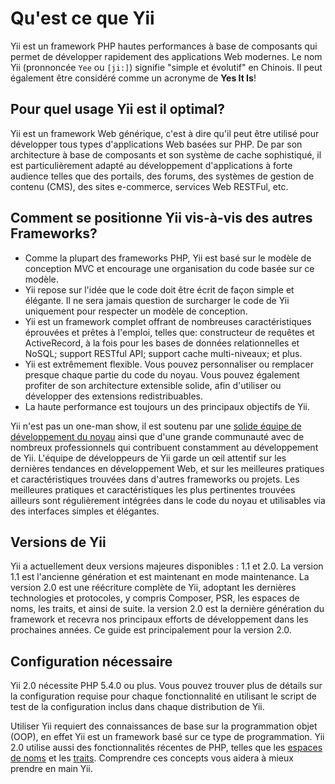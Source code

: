 Qu'est ce que Yii
=================

Yii est un framework PHP hautes performances à base de composants qui permet de développer rapidement des applications Web modernes.
Le nom Yii (pronnoncée `Yee` ou `[ji:]`) signifie "simple et évolutif" en Chinois. Il peut également 
être considéré comme un acronyme de **Yes It Is**!


Pour quel usage Yii est il optimal?
-----------------------------------

Yii est un framework Web générique, c'est à dire qu'il peut être utilisé pour développer tous types
d'applications Web basées sur PHP. De par son architecture à base de composants et son système de cache sophistiqué,
il est particulièrement adapté au développement d'applications à forte audience telles que des portails, des forums,
des systèmes de gestion de contenu (CMS), des sites e-commerce, services Web RESTFul, etc.


Comment se positionne Yii vis-à-vis des autres Frameworks? 
----------------------------------------------------------

- Comme la plupart des frameworks PHP, Yii est basé sur le modèle de conception MVC et encourage une
organisation du code basée sur ce modèle.
- Yii repose sur l'idée que le code doit être écrit de façon simple et élégante. Il ne sera jamais question de
surcharger le code de Yii uniquement pour respecter un modèle de conception.
- Yii est un framework complet offrant de nombreuses caractéristiques éprouvées et prêtes à l'emploi, telles que:
constructeur de requêtes et ActiveRecord, à la fois pour les bases de données relationnelles et NoSQL; support RESTful API;
support cache multi-niveaux; et plus. 
- Yii est extrêmement flexible. Vous pouvez personnaliser ou remplacer presque chaque partie du code du noyau. Vous pouvez également 
profiter de son architecture extensible solide, afin d'utiliser ou développer des extensions redistribuables. 
- La haute performance est toujours un des principaux objectifs de Yii.

Yii n'est pas un one-man show, il est soutenu par une [solide équipe de développement du noyau][about_yii] ainsi que d'une grande communauté 
avec de nombreux professionnels qui contribuent constamment au développement de Yii. L'équipe de développeurs de Yii 
garde un œil attentif sur les dernières tendances en développement Web, et sur les meilleures pratiques et caractéristiques 
trouvées dans d'autres frameworks ou projets. Les meilleures pratiques et caractéristiques les plus pertinentes trouvées ailleurs sont régulièrement intégrées dans le code du noyau et utilisables
via des interfaces simples et élégantes.

[about_yii]: http://www.yiiframework.com/about/

Versions de Yii
---------------

Yii a actuellement deux versions majeures disponibles : 1.1 et 2.0. La version 1.1 est l'ancienne génération et est maintenant en mode maintenance. La version 2.0 est une réécriture complète de Yii, adoptant les dernières
technologies et protocoles, y compris Composer, PSR, les espaces de noms, les traits, et ainsi de suite. la version 2.0 est la dernière 
génération du framework et recevra nos principaux efforts de développement dans les prochaines années. 
Ce guide est principalement pour la version 2.0.


Configuration nécessaire
------------------------

Yii 2.0 nécessite PHP 5.4.0 ou plus. Vous pouvez trouver plus de détails sur la configuration requise pour chaque fonctionnalité
en utilisant le script de test de la configuration inclus dans chaque distribution de Yii.

Utiliser Yii requiert des connaissances de base sur la programmation objet (OOP), en effet Yii est un framework basé sur ce type de programmation.
Yii 2.0 utilise aussi des fonctionnalités récentes de PHP, telles que les [espaces de noms](http://www.php.net/manual/fr/language.namespaces.php) et les [traits](http://www.php.net/manual/fr/language.oop5.traits.php).
Comprendre ces concepts vous aidera à mieux prendre en main Yii.

